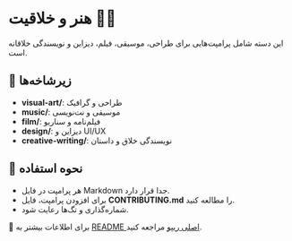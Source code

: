 # هنر و خلاقیت 🎨🎶

این دسته شامل پرامپت‌هایی برای طراحی، موسیقی، فیلم، دیزاین و نویسندگی خلاقانه است.

## 📂 زیرشاخه‌ها

- **visual-art/**: طراحی و گرافیک  
- **music/**: موسیقی و نت‌نویسی  
- **film/**: فیلم‌نامه و سناریو  
- **design/**: دیزاین و UI/UX  
- **creative-writing/**: نویسندگی خلاق و داستان  

## 🚀 نحوه استفاده

- هر پرامپت در فایل Markdown جدا قرار دارد.  
- برای افزودن پرامپت، فایل **CONTRIBUTING.md** را مطالعه کنید.  
- شماره‌گذاری و تگ‌ها رعایت شود.

🔗 برای اطلاعات بیشتر به [README اصلی ریپو](https://github.com/hheydarian/4000-persian-prompts/blob/main/README.md) مراجعه کنید.
